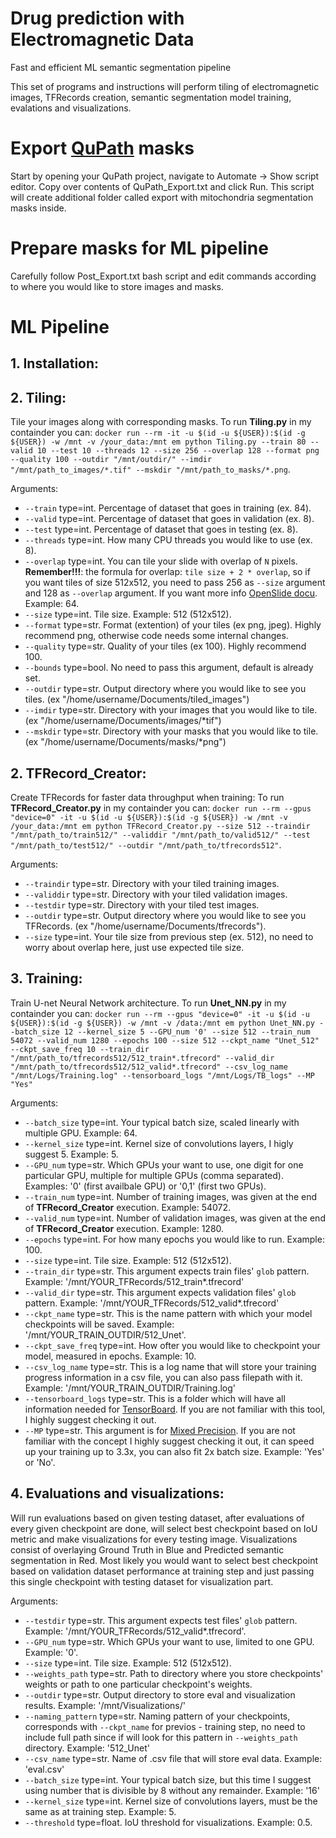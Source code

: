 # Drug prediction with Electromagnetic Data
Fast and efficient ML semantic segmentation pipeline 

This set of programs and instructions will perform tiling of electromagnetic images, TFRecords creation, semantic segmentation model training, evalations and visualizations. 

# Export [QuPath](https://qupath.github.io/) masks
Start by opening your QuPath project, navigate to Automate -> Show script editor. Copy over contents of QuPath_Export.txt and click Run. This script will create additional folder called export with mitochondria segmentation masks inside. 

# Prepare masks for ML pipeline
Carefully follow Post_Export.txt bash script and edit commands according to where you would like to store images and masks.

# ML Pipeline
## 1. **Installation**:


## 2. **Tiling**:

Tile your images along with corresponding masks.
To run **Tiling.py** in my containder you can: `docker run --rm -it -u $(id -u ${USER}):$(id -g ${USER}) -w /mnt -v /your_data:/mnt em python Tiling.py --train 80 --valid 10 --test 10 --threads 12 --size 256 --overlap 128 --format png --quality 100 --outdir "/mnt/outdir/" --imdir "/mnt/path_to_images/*.tif" --mskdir "/mnt/path_to_masks/*.png`.

Arguments:
  - `--train` type=int. Percentage of dataset that goes in training (ex. 84).
  - `--valid` type=int. Percentage of dataset that goes in validation (ex. 8).
  - `--test` type=int. Percentage of dataset that goes in testing (ex. 8).
  - `--threads` type=int. How many CPU threads you would like to use (ex. 8).
  - `--overlap` type=int. You can tile your slide with overlap of `N` pixels. **Remember!!!**: the formula for overlap: `tile size + 2 * overlap`, so if you want tiles of size 512x512, you need to pass 256 as `--size` argument and 128 as `--overlap` argument. If you want more info [OpenSlide docu](https://openslide.org/api/python/). Example: 64.  
  - `--size` type=int. Tile size. Example: 512 (512x512).  
  - `--format` type=str. Format (extention) of your tiles (ex png, jpeg). Highly recommend png, otherwise code needs some internal changes.
  - `--quality` type=str. Quality of your tiles (ex 100). Highly recommend 100.
  - `--bounds` type=bool. No need to pass this argument, default is already set.
  - `--outdir` type=str. Output directory where you would like to see you tiles. (ex "/home/username/Documents/tiled_images")
  - `--imdir` type=str. Directory with your images that you would like to tile. (ex "/home/username/Documents/images/*tif")
  - `--mskdir` type=str. Directory with your masks that you would like to tile. (ex "/home/username/Documents/masks/*png")

## 2. **TFRecord_Creator**:

Create TFRecords for faster data throughput when training:
To run **TFRecord_Creator.py** in my containder you can: `docker run --rm --gpus "device=0" -it -u $(id -u ${USER}):$(id -g ${USER}) -w /mnt -v /your_data:/mnt em python TFRecord_Creator.py --size 512 --traindir "/mnt/path_to/train512/" --validdir "/mnt/path_to/valid512/" --test "/mnt/path_to/test512/" --outdir "/mnt/path_to/tfrecords512"`.

Arguments:
  - `--traindir` type=str. Directory with your tiled training images.
  - `--validdir` type=str. Directory with your tiled validation images.
  - `--testdir` type=str. Directory with your tiled test images.
  - `--outdir` type=str. Output directory where you would like to see you TFRecords. (ex "/home/username/Documents/tfrecords").
  - `--size` type=int. Your tile size from previous step (ex. 512), no need to worry about overlap here, just use expected tile size.
 
## 3. **Training**:

Train U-net Neural Network architecture.
To run **Unet_NN.py** in my containder you can: `docker run --rm --gpus "device=0" -it -u $(id -u ${USER}):$(id -g ${USER}) -w /mnt -v /data:/mnt em python Unet_NN.py --batch_size 12 --kernel_size 5 --GPU_num '0' --size 512 --train_num 54072 --valid_num 1280 --epochs 100 --size 512 --ckpt_name "Unet_512" --ckpt_save_freq 10 --train_dir "/mnt/path_to/tfrecords512/512_train*.tfrecord" --valid_dir "/mnt/path_to/tfrecords512/512_valid*.tfrecord" --csv_log_name "/mnt/Logs/Training.log" --tensorboard_logs "/mnt/Logs/TB_logs" --MP "Yes"`

Arguments:
  - `--batch_size` type=int. Your typical batch size, scaled linearly with multiple GPU. Example: 64.
  - `--kernel_size` type=int. Kernel size of convolutions layers, I higly suggest 5. Example: 5.
  - `--GPU_num` type=str. Which GPUs your want to use, one digit for one particular GPU, multiple for multiple GPUs (comma separated). Examples: '0' (first availbale GPU) or '0,1' (first two GPUs).
  - `--train_num` type=int. Number of training images, was given at the end of **TFRecord_Creator** execution. Example: 54072.
  - `--valid_num` type=int. Number of validation images, was given at the end of **TFRecord_Creator** execution. Example: 1280.
  - `--epochs` type=int. For how many epochs you would like to run. Example: 100.
  - `--size` type=int. Tile size. Example: 512 (512x512).  
  - `--train_dir` type=str. This argument expects train files' `glob` pattern. Example: '/mnt/YOUR_TFRecords/512_train*.tfrecord'
  - `--valid_dir` type=str. This argument expects validation files' `glob` pattern. Example: '/mnt/YOUR_TFRecords/512_valid*.tfrecord'
  - `--ckpt_name` type=str. This is the name pattern with which your model checkpoints will be saved. Example: '/mnt/YOUR_TRAIN_OUTDIR/512_Unet'.
  - `--ckpt_save_freq` type=int. How ofter you would like to checkpoint your model, measured in epochs. Example: 10.
  - `--csv_log_name` type=str. This is a log name that will store your training progress information in a csv file, you can also pass filepath with it. Example: '/mnt/YOUR_TRAIN_OUTDIR/Training.log'
  - `--tensorboard_logs` type=str. This is a folder which will have all information needed for [TensorBoard](https://www.tensorflow.org/tensorboard/get_started). If you are not familiar with this tool, I highly suggest checking it out. 
  - `--MP` type=str. This argument is for [Mixed Precision](https://docs.nvidia.com/deeplearning/performance/mixed-precision-training/index.html). If you are not familiar with the concept I highly suggest checking it out, it can speed up your training up to 3.3x, you can also fit 2x batch size. Example: 'Yes' or 'No'.
  
## 4. **Evaluations and visualizations**:

Will run evaluations based on given testing dataset, after evaluations of every given checkpoint are done, will select best checkpoint based on IoU metric and make visualizations for every testing image. Visualizations consist of overlaying Ground Truth in Blue and Predicted semantic segmentation in Red. Most likely you would want to select best checkpoint based on validation dataset performance at training step and just passing this single checkpoint with testing dataset for visualization part. 

Arguments:
  - `--testdir` type=str. This argument expects test files' `glob` pattern. Example: '/mnt/YOUR_TFRecords/512_valid*.tfrecord'.
  - `--GPU_num` type=str. Which GPUs your want to use, limited to one GPU. Example: '0'.
  - `--size` type=int. Tile size. Example: 512 (512x512).
  - `--weights_path` type=str. Path to directory where you store checkpoints' weights or path to one particular checkpoint's weights.
  - `--outdir` type=str. Output directory to store eval and visualization results. Example: '/mnt/Visualizations/'
  - `--naming_pattern` type=str. Naming pattern of your checkpoints, corresponds with `--ckpt_name` for previos - training step, no need to include full path since if will look for this pattern in `--weights_path` directory. Example: '512_Unet'
  - `--csv_name` type=str. Name of .csv file that will store eval data. Example: 'eval.csv'
  - `--batch_size` type=int. Your typical batch size, but this time I suggest using number that is divisible by 8 without any remainder. Example: '16'
  - `--kernel_size` type=int. Kernel size of convolutions layers, must be the same as at training step. Example: 5.
  - `--threshold` type=float. IoU threshold for visualizations. Example: 0.5.
